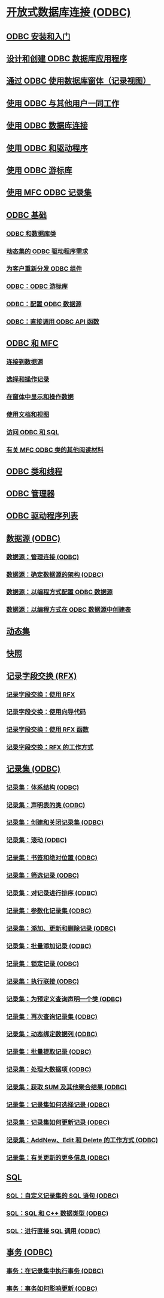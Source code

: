 # [开放式数据库连接 (ODBC)](open-database-connectivity-odbc.md)
## [ODBC 安装和入门](installing-and-getting-started-with-odbc.md)
## [设计和创建 ODBC 数据库应用程序](design-and-create-an-odbc-database-application.md)
## [通过 ODBC 使用数据库窗体（记录视图）](use-database-forms-record-views-with-odbc.md)
## [使用 ODBC 与其他用户一同工作](use-odbc-to-work-with-other-users.md)
## [使用 ODBC 数据库连接](work-with-odbc-database-connections.md)
## [使用 ODBC 和驱动程序](work-with-odbc-and-drivers.md)
## [使用 ODBC 游标库](use-the-odbc-cursor-library.md)
## [使用 MFC ODBC 记录集](use-mfc-odbc-recordsets.md)
## [ODBC 基础](odbc-basics.md)
### [ODBC 和数据库类](odbc-and-the-database-classes.md)
### [动态集的 ODBC 驱动程序需求](odbc-driver-requirements-for-dynasets.md)
### [为客户重新分发 ODBC 组件](redistributing-odbc-components-to-your-customers.md)
### [ODBC：ODBC 游标库](odbc-the-odbc-cursor-library.md)
### [ODBC：配置 ODBC 数据源](odbc-configuring-an-odbc-data-source.md)
### [ODBC：直接调用 ODBC API 函数](odbc-calling-odbc-api-functions-directly.md)
## [ODBC 和 MFC](odbc-and-mfc.md)
### [连接到数据源](connecting-to-a-data-source.md)
### [选择和操作记录](selecting-and-manipulating-records.md)
### [在窗体中显示和操作数据](displaying-and-manipulating-data-in-a-form.md)
### [使用文档和视图](working-with-documents-and-views.md)
### [访问 ODBC 和 SQL](access-to-odbc-and-sql.md)
### [有关 MFC ODBC 类的其他阅读材料](further-reading-about-the-mfc-odbc-classes.md)
## [ODBC 类和线程](odbc-classes-and-threads.md)
## [ODBC 管理器](odbc-administrator.md)
## [ODBC 驱动程序列表](odbc-driver-list.md)
## [数据源 (ODBC)](data-source-odbc.md)
### [数据源：管理连接 (ODBC)](data-source-managing-connections-odbc.md)
### [数据源：确定数据源的架构 (ODBC)](data-source-determining-the-schema-of-the-data-source-odbc.md)
### [数据源：以编程方式配置 ODBC 数据源](data-source-programmatically-configuring-an-odbc-data-source.md)
### [数据源：以编程方式在 ODBC 数据源中创建表](data-source-programmatically-creating-a-table-in-an-odbc-data-source.md)
## [动态集](dynaset.md)
## [快照](snapshot.md)
## [记录字段交换 (RFX)](record-field-exchange-rfx.md)
### [记录字段交换：使用 RFX](record-field-exchange-using-rfx.md)
### [记录字段交换：使用向导代码](record-field-exchange-working-with-the-wizard-code.md)
### [记录字段交换：使用 RFX 函数](record-field-exchange-using-the-rfx-functions.md)
### [记录字段交换：RFX 的工作方式](record-field-exchange-how-rfx-works.md)
## [记录集 (ODBC)](recordset-odbc.md)
### [记录集：体系结构 (ODBC)](recordset-architecture-odbc.md)
### [记录集：声明表的类 (ODBC)](recordset-declaring-a-class-for-a-table-odbc.md)
### [记录集：创建和关闭记录集 (ODBC)](recordset-creating-and-closing-recordsets-odbc.md)
### [记录集：滚动 (ODBC)](recordset-scrolling-odbc.md)
### [记录集：书签和绝对位置 (ODBC)](recordset-bookmarks-and-absolute-positions-odbc.md)
### [记录集：筛选记录 (ODBC)](recordset-filtering-records-odbc.md)
### [记录集：对记录进行排序 (ODBC)](recordset-sorting-records-odbc.md)
### [记录集：参数化记录集 (ODBC)](recordset-parameterizing-a-recordset-odbc.md)
### [记录集：添加、更新和删除记录 (ODBC)](recordset-adding-updating-and-deleting-records-odbc.md)
### [记录集：批量添加记录 (ODBC)](recordset-adding-records-in-bulk-odbc.md)
### [记录集：锁定记录 (ODBC)](recordset-locking-records-odbc.md)
### [记录集：执行联接 (ODBC)](recordset-performing-a-join-odbc.md)
### [记录集：为预定义查询声明一个类 (ODBC)](recordset-declaring-a-class-for-a-predefined-query-odbc.md)
### [记录集：再次查询记录集 (ODBC)](recordset-requerying-a-recordset-odbc.md)
### [记录集：动态绑定数据列 (ODBC)](recordset-dynamically-binding-data-columns-odbc.md)
### [记录集：批量提取记录 (ODBC)](recordset-fetching-records-in-bulk-odbc.md)
### [记录集：处理大数据项 (ODBC)](recordset-working-with-large-data-items-odbc.md)
### [记录集：获取 SUM 及其他聚合结果 (ODBC)](recordset-obtaining-sums-and-other-aggregate-results-odbc.md)
### [记录集：记录集如何选择记录 (ODBC)](recordset-how-recordsets-select-records-odbc.md)
### [记录集：记录集如何更新记录 (ODBC)](recordset-how-recordsets-update-records-odbc.md)
### [记录集：AddNew、Edit 和 Delete 的工作方式 (ODBC)](recordset-how-addnew-edit-and-delete-work-odbc.md)
### [记录集：有关更新的更多信息 (ODBC)](recordset-more-about-updates-odbc.md)
## [SQL](sql.md)
### [SQL：自定义记录集的 SQL 语句 (ODBC)](sql-customizing-your-recordsets-sql-statement-odbc.md)
### [SQL：SQL 和 C++ 数据类型 (ODBC)](sql-sql-and-cpp-data-types-odbc.md)
### [SQL：进行直接 SQL 调用 (ODBC)](sql-making-direct-sql-calls-odbc.md)
## [事务 (ODBC)](transaction-odbc.md)
### [事务：在记录集中执行事务 (ODBC)](transaction-performing-a-transaction-in-a-recordset-odbc.md)
### [事务：事务如何影响更新 (ODBC)](transaction-how-transactions-affect-updates-odbc.md)

